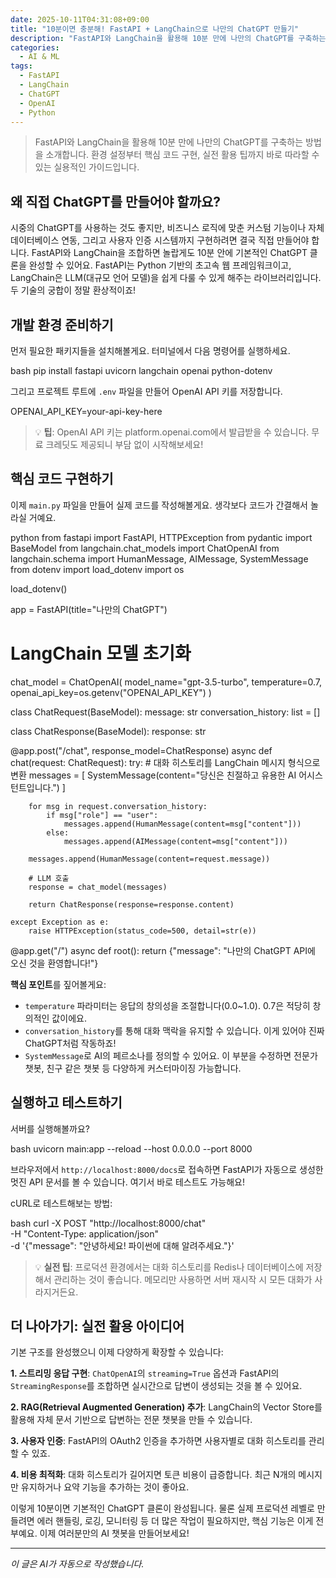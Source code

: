 ```yaml
---
date: 2025-10-11T04:31:08+09:00
title: "10분이면 충분해! FastAPI + LangChain으로 나만의 ChatGPT 만들기"
description: "FastAPI와 LangChain을 활용해 10분 만에 나만의 ChatGPT를 구축하는 방법을 소개합니다. 환경 설정부터 핵심 코드 구현, 실전 활용 팁까지 바로 따라할 수 있는 실용적인 가이드입니다."
categories:
  - AI & ML
tags:
  - FastAPI
  - LangChain
  - ChatGPT
  - OpenAI
  - Python
---
```


> FastAPI와 LangChain을 활용해 10분 만에 나만의 ChatGPT를 구축하는 방법을 소개합니다. 환경 설정부터 핵심 코드 구현, 실전 활용 팁까지 바로 따라할 수 있는 실용적인 가이드입니다.


## 왜 직접 ChatGPT를 만들어야 할까요?

시중의 ChatGPT를 사용하는 것도 좋지만, 비즈니스 로직에 맞춘 커스텀 기능이나 자체 데이터베이스 연동, 그리고 사용자 인증 시스템까지 구현하려면 결국 직접 만들어야 합니다. FastAPI와 LangChain을 조합하면 놀랍게도 10분 안에 기본적인 ChatGPT 클론을 완성할 수 있어요. FastAPI는 Python 기반의 초고속 웹 프레임워크이고, LangChain은 LLM(대규모 언어 모델)을 쉽게 다룰 수 있게 해주는 라이브러리입니다. 두 기술의 궁합이 정말 환상적이죠!

## 개발 환경 준비하기

먼저 필요한 패키지들을 설치해볼게요. 터미널에서 다음 명령어를 실행하세요.

bash
pip install fastapi uvicorn langchain openai python-dotenv


그리고 프로젝트 루트에 `.env` 파일을 만들어 OpenAI API 키를 저장합니다.


OPENAI_API_KEY=your-api-key-here


> 💡 **팁**: OpenAI API 키는 platform.openai.com에서 발급받을 수 있습니다. 무료 크레딧도 제공되니 부담 없이 시작해보세요!

## 핵심 코드 구현하기

이제 `main.py` 파일을 만들어 실제 코드를 작성해볼게요. 생각보다 코드가 간결해서 놀라실 거예요.

python
from fastapi import FastAPI, HTTPException
from pydantic import BaseModel
from langchain.chat_models import ChatOpenAI
from langchain.schema import HumanMessage, AIMessage, SystemMessage
from dotenv import load_dotenv
import os

load_dotenv()

app = FastAPI(title="나만의 ChatGPT")

# LangChain 모델 초기화
chat_model = ChatOpenAI(
    model_name="gpt-3.5-turbo",
    temperature=0.7,
    openai_api_key=os.getenv("OPENAI_API_KEY")
)

class ChatRequest(BaseModel):
    message: str
    conversation_history: list = []

class ChatResponse(BaseModel):
    response: str

@app.post("/chat", response_model=ChatResponse)
async def chat(request: ChatRequest):
    try:
        # 대화 히스토리를 LangChain 메시지 형식으로 변환
        messages = [
            SystemMessage(content="당신은 친절하고 유용한 AI 어시스턴트입니다.")
        ]
        
        for msg in request.conversation_history:
            if msg["role"] == "user":
                messages.append(HumanMessage(content=msg["content"]))
            else:
                messages.append(AIMessage(content=msg["content"]))
        
        messages.append(HumanMessage(content=request.message))
        
        # LLM 호출
        response = chat_model(messages)
        
        return ChatResponse(response=response.content)
    
    except Exception as e:
        raise HTTPException(status_code=500, detail=str(e))

@app.get("/")
async def root():
    return {"message": "나만의 ChatGPT API에 오신 것을 환영합니다!"}


**핵심 포인트**를 짚어볼게요:
- `temperature` 파라미터는 응답의 창의성을 조절합니다(0.0~1.0). 0.7은 적당히 창의적인 값이에요.
- `conversation_history`를 통해 대화 맥락을 유지할 수 있습니다. 이게 있어야 진짜 ChatGPT처럼 작동하죠!
- `SystemMessage`로 AI의 페르소나를 정의할 수 있어요. 이 부분을 수정하면 전문가 챗봇, 친구 같은 챗봇 등 다양하게 커스터마이징 가능합니다.

## 실행하고 테스트하기

서버를 실행해볼까요?

bash
uvicorn main:app --reload --host 0.0.0.0 --port 8000


브라우저에서 `http://localhost:8000/docs`로 접속하면 FastAPI가 자동으로 생성한 멋진 API 문서를 볼 수 있습니다. 여기서 바로 테스트도 가능해요!

cURL로 테스트해보는 방법:

bash
curl -X POST "http://localhost:8000/chat" \
  -H "Content-Type: application/json" \
  -d '{"message": "안녕하세요! 파이썬에 대해 알려주세요."}'


> 💡 **실전 팁**: 프로덕션 환경에서는 대화 히스토리를 Redis나 데이터베이스에 저장해서 관리하는 것이 좋습니다. 메모리만 사용하면 서버 재시작 시 모든 대화가 사라지거든요.

## 더 나아가기: 실전 활용 아이디어

기본 구조를 완성했으니 이제 다양하게 확장할 수 있습니다:

**1. 스트리밍 응답 구현**: `ChatOpenAI`의 `streaming=True` 옵션과 FastAPI의 `StreamingResponse`를 조합하면 실시간으로 답변이 생성되는 것을 볼 수 있어요.

**2. RAG(Retrieval Augmented Generation) 추가**: LangChain의 Vector Store를 활용해 자체 문서 기반으로 답변하는 전문 챗봇을 만들 수 있습니다.

**3. 사용자 인증**: FastAPI의 OAuth2 인증을 추가하면 사용자별로 대화 히스토리를 관리할 수 있죠.

**4. 비용 최적화**: 대화 히스토리가 길어지면 토큰 비용이 급증합니다. 최근 N개의 메시지만 유지하거나 요약 기능을 추가하는 것이 좋아요.

이렇게 10분이면 기본적인 ChatGPT 클론이 완성됩니다. 물론 실제 프로덕션 레벨로 만들려면 에러 핸들링, 로깅, 모니터링 등 더 많은 작업이 필요하지만, 핵심 기능은 이게 전부예요. 이제 여러분만의 AI 챗봇을 만들어보세요!

<!-- more -->

---

*이 글은 AI가 자동으로 작성했습니다.*
